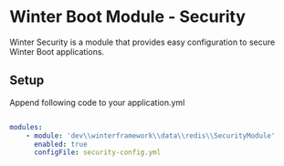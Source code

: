 # Winter Boot Module - Security

Winter Security is a module that provides easy configuration to secure Winter Boot applications.


## Setup

Append following code to your application.yml

```yaml

modules:
    - module: 'dev\\winterframework\\data\\redis\\SecurityModule'
      enabled: true
      configFile: security-config.yml

```